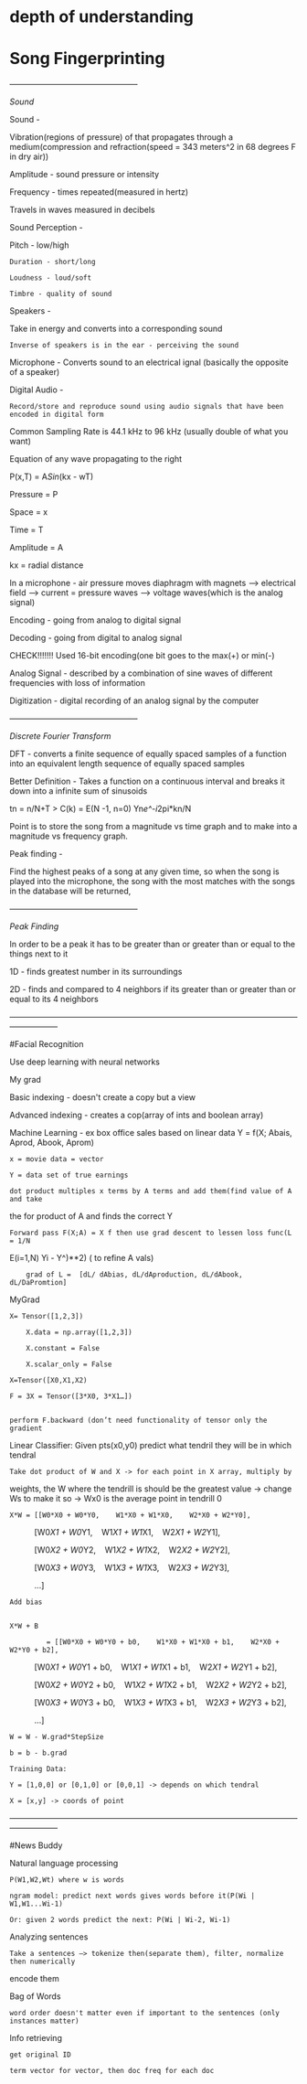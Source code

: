 # depth of understanding

# Song Fingerprinting

————————————————

*Sound*

Sound - 

Vibration(regions of pressure) of  that propagates through a medium(compression and 
refraction(speed = 343 meters^2 in 68 degrees F in dry air))

Amplitude - sound pressure or intensity

Frequency - times repeated(measured in hertz)
	
  Travels in waves measured in decibels

Sound Perception - 

  Pitch - low/high

	Duration - short/long

	Loudness - loud/soft

	Timbre - quality of sound

Speakers - 

Take in 	energy and converts into a corresponding sound

	Inverse of speakers is in the ear - perceiving the sound

Microphone -
	Converts sound to an electrical ignal (basically the opposite of a speaker)

Digital Audio -

	Record/store and reproduce sound using audio signals that have been encoded in digital form

Common Sampling Rate is  44.1 kHz to 96 kHz (usually double of what you want)

Equation of any wave propagating to the right

P(x,T) = A*Sin*(kx - wT)

Pressure = P

Space = x

Time = T

Amplitude = A

kx = radial distance



In a microphone - air pressure moves diaphragm with magnets —> electrical field —> current = 
pressure waves —> voltage waves(which is the analog signal)



Encoding - going from analog to  digital signal

Decoding - going from digital to analog signal

CHECK!!!!!!! Used 16-bit encoding(one bit goes to the max(+) or min(-)

Analog Signal - described by a combination of sine waves of different frequencies with loss of information

Digitization - digital recording of an analog signal by the computer

————————————————

*Discrete Fourier Transform*

DFT - converts a finite sequence of equally spaced samples of a function into an equivalent 
length sequence of equally spaced samples

Better Definition - Takes a function on a continuous interval and breaks it down into a infinite 
sum of sinusoids 

tn = n/N+T > C(k) = E(N -1, n=0) Yn*e^-i*2pi*kn/N

Point is to store the song from a magnitude vs time graph and to make into a magnitude vs 
frequency graph.

Peak finding - 

Find the highest peaks of a song at any given time, so when the song is played into the 
microphone, the song with the most matches with the songs in the database will be returned,

————————————————

*Peak Finding*

In order to be a peak it has to be greater than or greater than or equal to the things next to it

1D - finds greatest number in its surroundings

2D - finds and compared to 4 neighbors if its greater than or greater than or equal to its 4 
neighbors

——————————————————————————————————————————

#Facial Recognition 

Use deep learning with neural networks

My grad

Basic indexing - doesn't create a copy but a view

Advanced indexing - creates a cop(array of ints and boolean array)

Machine Learning - ex box office sales based on linear data
	Y = f(X; Abais, Aprod, Abook, Aprom)

	x = movie data = vector

	Y = data set of true earnings 

	dot product multiples x terms by A terms and add them(find value of A and take 
the for product of A and finds the correct Y

	Forward pass F(X;A) = X f then use grad descent to lessen loss func(L = 1/N 
E(i=1,N) Yi - Y^)**2) ( to refine A vals)

		grad of L =  [dL/ dAbias, dL/dAproduction, dL/dAbook, dL/DaPromtion]

MyGrad

	X= Tensor([1,2,3])

		X.data = np.array([1,2,3])

		X.constant = False

		X.scalar_only = False

	X=Tensor([X0,X1,X2)

	F = 3X = Tensor([3*X0, 3*X1…])


	perform F.backward (don’t need functionality of tensor only the gradient



Linear Classifier:
	Given pts(x0,y0) predict what tendril they will be in which tendral

	Take dot product of W and X -> for each point in X array, multiply by 	
weights, the W where the tendrill is should be the greatest value -> change Ws to make 
it so -> Wx0 is the average point in tendrill 0



	X*W = [[W0*X0 + W0*Y0,    W1*X0 + W1*X0,    W2*X0 + W2*Y0],

            [W0*X1 + W0*Y1,    W1*X1 + W1*X1,    W2*X1 + W2*Y1],

            [W0*X2 + W0*Y2,    W1*X2 + W1*X2,    W2*X2 + W2*Y2],


            [W0*X3 + W0*Y3,    W1*X3 + W1*X3,    W2*X3 + W2*Y3],

            ...]


	Add bias


	X*W + B

	         = [[W0*X0 + W0*Y0 + b0,    W1*X0 + W1*X0 + b1,    W2*X0 + W2*Y0 + b2],

            [W0*X1 + W0*Y1 + b0,    W1*X1 + W1*X1 + b1,    W2*X1 + W2*Y1 + b2],

            [W0*X2 + W0*Y2 + b0,    W1*X2 + W1*X2 + b1,    W2*X2 + W2*Y2 + b2],

            [W0*X3 + W0*Y3 + b0,    W1*X3 + W1*X3 + b1,    W2*X3 + W2*Y3 + b2],

            ...]


	W = W - W.grad*StepSize

	b = b - b.grad

	Training Data:

	Y = [1,0,0] or [0,1,0] or [0,0,1] -> depends on which tendral

	X = [x,y] -> coords of point


——————————————————————————————————————————

#News Buddy

Natural language processing

	P(W1,W2,Wt) where w is words

	ngram model: predict next words gives words before it(P(Wi | W1,W1...Wi-1)

	Or: given 2 words predict the next: P(Wi | Wi-2, Wi-1)

Analyzing sentences

	Take a sentences —> tokenize then(separate them), filter, normalize then numerically 
encode them

Bag of Words

	word order doesn't matter even if important to the sentences (only instances matter)

Info retrieving 

	get original ID

	term vector for vector, then doc freq for each doc
